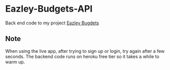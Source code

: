 # Eazley-Budgets-API

Back end code to my project [Eazley Bugdets](https://eazley-budgets-client.herokuapp.com/)

## Note

When using the live app, after trying to sign up or login, try again after a few seconds. The backend code runs on heroku free tier so it takes a while to warm up.
